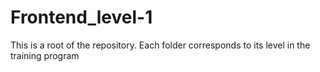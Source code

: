 # Frontend_level-1
This is a root of the repository.
Each folder corresponds to its level in the training program
